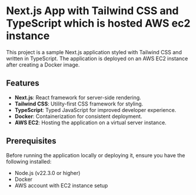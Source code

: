 # Next.js App with Tailwind CSS and TypeScript which is hosted AWS ec2 instance

This project is a sample Next.js application styled with Tailwind CSS and written in TypeScript. The application is deployed on an AWS EC2 instance after creating a Docker image.

## Features

- **Next.js**: React framework for server-side rendering.
- **Tailwind CSS**: Utility-first CSS framework for styling.
- **TypeScript**: Typed JavaScript for improved developer experience.
- **Docker**: Containerization for consistent deployment.
- **AWS EC2**: Hosting the application on a virtual server instance.

## Prerequisites

Before running the application locally or deploying it, ensure you have the following installed:

- Node.js (v22.3.0 or higher)
- Docker
- AWS account with EC2 instance setup
